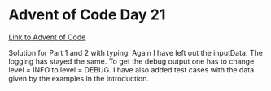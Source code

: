 # Advent of Code Day 21
[Link to Advent of Code](https://adventofcode.com/)

Solution for Part 1 and 2 with typing. Again I have left out the inputData.
The logging has stayed the same.
To get the debug output one has to change level = INFO to level = DEBUG.
I have also added test cases with the data given by the examples in the
introduction.